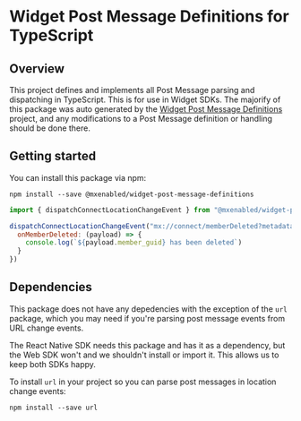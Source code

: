# Widget Post Message Definitions for TypeScript

## Overview

This project defines and implements all Post Message parsing and dispatching in
TypeScript. This is for use in Widget SDKs. The majorify of this package was
auto generated by the [Widget Post Message
Definitions](https://github.com/mxenabled/widget-post-message-definitions)
project, and any modifications to a Post Message definition or handling should
be done there.


## Getting started

You can install this package via npm:

```
npm install --save @mxenabled/widget-post-message-definitions
```

```js
import { dispatchConnectLocationChangeEvent } from "@mxenabled/widget-post-message-definitions"

dispatchConnectLocationChangeEvent("mx://connect/memberDeleted?metadata=...", {
  onMemberDeleted: (payload) => {
    console.log(`${payload.member_guid} has been deleted`)
  }
})
```

## Dependencies

This package does not have any depedencies with the exception of the `url`
package, which you may need if you're parsing post message events from URL
change events.

The React Native SDK needs this package and has it as a dependency, but the Web
SDK won't and we shouldn't install or import it. This allows us to keep both
SDKs happy.

To install `url` in your project so you can parse post messages in location
change events:

```text
npm install --save url
```

